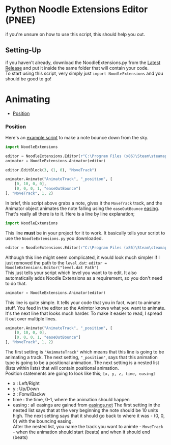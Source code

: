 # Python Noodle Extensions Editor (PNEE)
if you're unsure on how to use this script, this should help you out. 

## Setting-Up
if you haven't already, download the NoodleExtensions.py from the [Latest Release](https://github.com/megamaz/NoodleExtensions-python/releases) and put it inside the same folder that will contain your code.\
To start using this script, very simply just `import NoodleExtensions` and you should be good to go!

# Animating
- [Position](#Position)

### Position
Here's an [example script](https://github.com/megamaz/noodleextensions-python/examples/track/1_position) to make a note bounce down from the sky.
```py
import NoodleExtensions

editor = NoodleExtensions.Editor(r"C:\Program Files (x86)\Steam\steamapps\common\Beat Saber\Beat Saber_Data\CustomWIPLevels\ExampleLevel\EasyStandard.dat")
animator = NoodleExtensions.Animator(editor)

editor.EditBlock(3, (1, 0), "MoveTrack")

animator.Animate("AnimateTrack", "_position", [
    [0, 10, 0, 0],
    [0, 0, 0, 1, "easeOutBounce"]
], "MoveTrack", 1, 2)
```
In brief, this script above grabs a note, gives it the `MoveTrack` track, and the Animator object animates the note falling using the `easeOutBounce` [easing](https://easings.net).
That's really all there is to it. Here is a line by line explanation;
```py
import NoodleExtensions
```
This line **must** be in your project for it to work. It basically tells your script to use the `NoodleExtensions.py` you downloaded.
```py
editor = NoodleExtensions.Editor(r"C:\Program Files (x86)\Steam\steamapps\common\Beat Saber\Beat Saber_Data\CustomWIPLevels\ExampleLevel\EasyStandard.dat")
```
Although this line might seem complicated, it would look much simpler if I just removed the path to the `level.dat`: `editor = NoodleExtensions.Editor("level.dat Path")`\
This just tells your script which level you want to to edit. It also automatically adds Noodle Extensions as a requirement, so you don't need to do that.
```py
animator = NoodleExtensions.Animator(editor)
```
This line is quite simple. It tells your code that you in fact, want to animate stuff. You feed in the editor so the Animtor knows what you want to animate.\
It's the next line that looks much harder. To make it easier to read, I spread it out over multiple lines. 
```py
animator.Animate("AnimateTrack", "_position", [
    [0, 10, 0, 0],
    [0, 0, 0, 1, "easeOutBounce"]
], "MoveTrack", 1, 2)
```
The first setting is `"AnimmateTrack"` which means that this line is going to be animating a track. The next setting, `"_position"`, says that this animation type is going to be a positional animation. The next setting is a nested list (lists within lists) that will contain positional animation.\
Position statements are going to look like this; `[x, y, z, time, easing]`
- x : Left/Right
- y : Up/Down
- z : Forw/Backw
- time : the time, 0-1, where the animation should happen
- easing : all easings are gained from [easings.net](https://easings.net)
The first setting in the nested list says that at the very beginning the note should be 10 units high. The next setting says that it should go back to where it was - (0, 0, 0) with the bouncing easing. \
After the nested list, you name the track you want to animte - `MoveTrack` - when the animation should start (beats) and when it should end (beats)